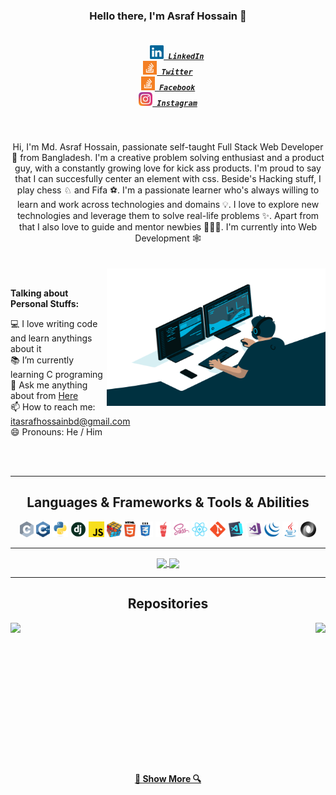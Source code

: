 <h3 align="center">Hello there, I'm Asraf Hossain 👋</h3>
<h5 align="center">
  <code>
    <a href="https://www.linkedin.com/in/asrafhossainbd/" title="LinkedIn Profile"><img width="22" src="https://github.com/asrafhossainbd/asrafhossainbd/blob/master/images/linkedin.svg"> LinkedIn</a></code>
  <br>
  <code><a href="https://twitter.com/asrafhossainbd/" title="Stack Overflow Profile"><img width="22" src="https://github.com/asrafhossainbd/asrafhossainbd/blob/master/images/stackoverflow.svg"> Twitter</a></code>
  <br>
  <code><a href="https://www.facebook.com/asrafhossainbd/" title="Stack Overflow Profile"><img width="22" src="https://github.com/asrafhossainbd/asrafhossainbd/blob/master/images/stackoverflow.svg"> Facebook</a></code>
  <br>
  <code><a href="https://www.instagram.com/asrafhossainbd/" title="Instagram Profile"><img width="22" src="https://github.com/asrafhossainbd/asrafhossainbd/blob/master/images/instagram.svg"> Instagram</a></code>
</h5>
<br>
<p align="center">
  Hi, I'm Md. Asraf Hossain, passionate self-taught Full Stack Web Developer 🚀 from Bangladesh. I'm a creative problem solving enthusiast and a product guy, with a constantly growing love for kick ass products. I'm proud to say that I can succesfully center an element with css. Beside's Hacking stuff, I play chess ♘ and Fifa ⚽. I'm a passionate learner who's always willing to learn and work across technologies and domains 💡. I love to explore new technologies and leverage them to solve real-life problems ✨. Apart from that I also love to guide and mentor newbies 👨🏻‍💻. I'm currently into Web Development 🕸️
  <br>
  <br>
  <br>
   
   
  <img align="right" alt="GIF" src="https://github.com/asrafhossainbd/asrafhossainbd/blob/main/images/code.gif" width="350" height="220" />
  
  <br>
  
  **Talking about Personal Stuffs:**

  💻 I love writing code and learn anythings about it
  <br>
  📚 I’m currently learning C programing
  <br>
  💬 Ask me anything about from <a href="https://github.com/asrafhossainbd/asrafhossainbd/issues" title="Issues">Here</a>
  <br>
  📫 How to reach me: <a href="mailto: itasrafhossainbd@gmail.com">itasrafhossainbd@gmail.com</a>
  <br>
  😄 Pronouns: He / Him
</p>

<br>
<br>

<hr>

<h2 align="center">Languages & Frameworks & Tools & Abilities</h2>

<p align="center">
  <code><img title="C" height="25" src="https://github.com/asrafhossainbd/asrafhossainbd/blob/master/images/c.svg"></code>
  <code><img title="C++" height="25" src="https://github.com/asrafhossainbd/asrafhossainbd/blob/master/images/cpp.svg"></code>
  <code><img title="Python" height="25" src="https://github.com/asrafhossainbd/asrafhossainbd/blob/master/images/python-original.svg"></code>
  <code><img title="Django" height="25" src="https://github.com/asrafhossainbd/asrafhossainbd/blob/master/images/django.png"></code>
  <code><img title="Javascript" height="25" src="https://github.com/asrafhossainbd/asrafhossainbd/blob/master/images/javascript.svg"></code>
  <code><img title="Problem Solving" height="25" src="https://github.com/asrafhossainbd/asrafhossainbd/blob/master/images/problemSolving.png"></code>
  <code><img title="HTML5" height="25" src="https://github.com/asrafhossainbd/asrafhossainbd/blob/master/images/html5.svg"></code>
  <code><img title="CSS" height="25" src="https://github.com/asrafhossainbd/asrafhossainbd/blob/master/images/css.svg"></code>
  <code><img title="BEM" height="25" src="https://github.com/asrafhossainbd/asrafhossainbd/blob/master/images/gulp.svg"></code>
  <code><img title="SASS" height="25" src="https://github.com/asrafhossainbd/asrafhossainbd/blob/master/images/sass.svg"></code>
  <code><img title="React" height="25" src="https://github.com/asrafhossainbd/asrafhossainbd/blob/master/images/react-original.svg"></code>
  <code><img title="Git" height="25" src="https://github.com/asrafhossainbd/asrafhossainbd/blob/master/images/git-original.svg"></code>
  <code><img title="Visual Studio Code" height="25" src="https://github.com/asrafhossainbd/asrafhossainbd/blob/master/images/vscode.png"></code>
  <code><img title="Microsoft Visual Studio" height="25" src="https://github.com/asrafhossainbd/asrafhossainbd/blob/master/images/visualstudio.png"></code>
  <code><img title="JQuery" height="25" src="https://github.com/asrafhossainbd/asrafhossainbd/blob/master/images/jquery-original.svg"></code>
  <code><img title="Java" height="25" src="https://github.com/asrafhossainbd/asrafhossainbd/blob/master/images/java-original.svg"></code>
  <code><img title="JSON" height="25" src="https://github.com/asrafhossainbd/asrafhossainbd/blob/master/images/json.svg"></code>
</p>

<hr>

<p align=center>
  <a href="https://github.com/anuraghazra/github-readme-stats" title="Go to Source">
    <img height=175 align="center" src="https://github-readme-stats.vercel.app/api?username=asrafhossainbd&show_icons=true&theme=gotham">
  </a>
  <a href="https://github.com/anuraghazra/github-readme-stats">
  <img height=175 align="center" src="https://github-readme-stats.vercel.app/api/top-langs/?username=asrafhossainbd&hide=c%23,powershell,java&title_color=2aa889&text_color=99d1ce&icon_color=2bbc8a&bg_color=0c1014&langs_count=8&layout=compact" />
  </a>
</p>

<hr>

<h2 align="center">Repositories</h2>

<p width="100%" align="center">
  <a align="left" href="https://github.com/asrafhossainbd/JavaScript-Practice" title="JavaScript Practice"><img align="left" height="115" src="https://github-readme-stats.vercel.app/api/pin/?username=asrafhossainbd&repo=JavaScript-Practice&theme=gotham"></a>
  <a align="right" href="https://github.com/asrafhossainbd/Budget-App-Project" title="Budget App Project"><img align="right" height="115" src="https://github-readme-stats.vercel.app/api/pin/?username=asrafhossainbd&repo=Budget-App-Project&theme=gotham"></a>
</p>
<br><br>
<!-- write another p tag -->
<br><br><br><br><br><br><br><br><br><br><br>
<h4 align="center"><a href=https://github.com/asrafhossainbd?tab=repositories" title="Show Repositories">🔎 Show More 🔍</a></h4>


<!--
**asrafhossainbd/asrafhossainbd** is a ✨ _special_ ✨ repository because its `README.md` (this file) appears on your GitHub profile.

Here are some ideas to get you started:

- 🔭 I’m currently working on ...
- 🌱 I’m currently learning ...
- 👯 I’m looking to collaborate on ...
- 🤔 I’m looking for help with ...
- 💬 Ask me about ...
- 📫 How to reach me: ...
- 😄 Pronouns: ...
- ⚡ Fun fact: ...

Notes: If you want use this readme, firstly star it please. If you can't align your repositories like this, please change your repository desription to shorter than now. Maybe 4 or 5 word will be good.
-->
